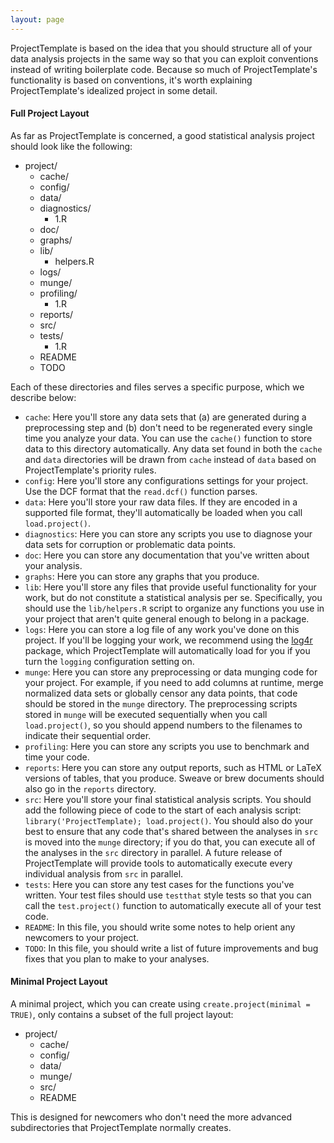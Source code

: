 ```yaml
---
layout: page
---
```

ProjectTemplate is based on the idea that you should structure all of your data analysis projects in the same way so that you can exploit conventions instead of writing boilerplate code. Because so much of ProjectTemplate's functionality is based on conventions, it's worth explaining ProjectTemplate's idealized project in some detail.

#### Full Project Layout

As far as ProjectTemplate is concerned, a good statistical analysis project should look like the following:

* project/
    * cache/
    * config/
    * data/
    * diagnostics/
        * 1.R
    * doc/
    * graphs/
    * lib/
        * helpers.R
    * logs/
    * munge/
    * profiling/
        * 1.R
    * reports/
    * src/
    * tests/
        * 1.R
    * README
    * TODO

Each of these directories and files serves a specific purpose, which we describe below:

* `cache`: Here you'll store any data sets that (a) are generated during a preprocessing step and (b) don't need to be regenerated every single time you analyze your data. You can use the `cache()` function to store data to this directory automatically. Any data set found in both the `cache` and `data` directories will be drawn from `cache` instead of `data` based on ProjectTemplate's priority rules.
* `config`: Here you'll store any configurations settings for your project. Use the DCF format that the `read.dcf()` function parses.
* `data`: Here you'll store your raw data files. If they are encoded in a supported file format, they'll automatically be loaded when you call `load.project()`.
* `diagnostics`: Here you can store any scripts you use to diagnose your data sets for corruption or problematic data points.
* `doc`: Here you can store any documentation that you've written about your analysis.
* `graphs`: Here you can store any graphs that you produce.
* `lib`: Here you'll store any files that provide useful functionality for your work, but do not constitute a statistical analysis per se. Specifically, you should use the `lib/helpers.R` script to organize any functions you use in your project that aren't quite general enough to belong in a package.
* `logs`: Here you can store a log file of any work you've done on this project. If you'll be logging your work, we recommend using the [log4r](https://github.com/johnmyleswhite/log4r) package, which ProjectTemplate will automatically load for you if you turn the `logging` configuration setting on.
* `munge`: Here you can store any preprocessing or data munging code for your project. For example, if you need to add columns at runtime, merge normalized data sets or globally censor any data points, that code should be stored in the `munge` directory. The preprocessing scripts stored in `munge` will be executed sequentially when you call `load.project()`, so you should append numbers to the filenames to indicate their sequential order.
* `profiling`: Here you can store any scripts you use to benchmark and time your code.
* `reports`: Here you can store any output reports, such as HTML or LaTeX versions of tables, that you produce. Sweave or brew documents should also go in the `reports` directory.
* `src`: Here you'll store your final statistical analysis scripts. You should add the following piece of code to the start of each analysis script: `library('ProjectTemplate); load.project()`. You should also do your best to ensure that any code that's shared between the analyses in `src` is moved into the `munge` directory; if you do that, you can execute all of the analyses in the `src` directory in parallel. A future release of ProjectTemplate will provide tools to automatically execute every individual analysis from `src` in parallel.
* `tests`: Here you can store any test cases for the functions you've written. Your test files should use `testthat` style tests so that you can call the `test.project()` function to automatically execute all of your test code.
* `README`: In this file, you should write some notes to help orient any newcomers to your project.
* `TODO`: In this file, you should write a list of future improvements and bug fixes that you plan to make to your analyses.

#### Minimal Project Layout

A minimal project, which you can create using `create.project(minimal = TRUE)`, only contains a subset of the full project layout:

* project/
    * cache/
    * config/
    * data/
    * munge/
    * src/
    * README

This is designed for newcomers who don't need the more advanced subdirectories that ProjectTemplate normally creates.
